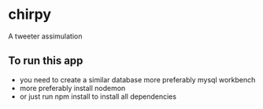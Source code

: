 # chirpy
A tweeter assimulation

## To run this app 
- you need to create a similar database more preferably mysql workbench
- more preferably install nodemon 
- or just run npm install to install all dependencies